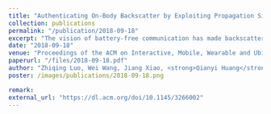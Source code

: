 ```yaml
---
title: "Authenticating On-Body Backscatter by Exploiting Propagation Signatures"
collection: publications
permalink: "/publication/2018-09-18"
excerpt: "The vision of battery-free communication has made backscatter a compelling technology for on-body wearable and implantable devices. Recent advances have facilitated the communication between backscatter tags and on-body smart devices. These studies have focused on the communication dimension, while the security dimension remains vulnerable. It has been demonstrated that wireless connectivity can be exploited to send unauthorized commands or fake messages that result in device malfunctioning. The key challenge in defending these attacks stems from the minimalist design in backscatter. Thus, in this paper, we explore the feasibility of authenticating an on-body backscatter tag without modifying its signal or protocol. We present SecureScatter, a physical-layer solution that delegates the security of backscatter to an on-body smart device. To this end, we profile the on-body propagation paths of …"
date: "2018-09-18"
venue: "Proceedings of the ACM on Interactive, Mobile, Wearable and Ubiquitous …, 2018"
paperurl: "/files/2018-09-18.pdf"
author: "Zhiqing Luo, Wei Wang, Jiang Xiao, <strong>Qianyi Huang</strong>, Tao jiang, Qian Zhang"
poster: /images/publications/2018-09-18.png

remark:
external_url: "https://dl.acm.org/doi/10.1145/3266002"
---
```

